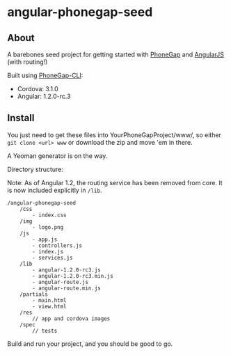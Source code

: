 angular-phonegap-seed
=====================

## About

A barebones seed project for getting started with [PhoneGap](http://phonegap.com/) and [AngularJS](http://angularjs.org/) (with routing!)

Built using [PhoneGap-CLI](https://github.com/phonegap/phonegap-cli):
* Cordova: 3.1.0
* Angular: 1.2.0-rc.3

## Install

You just need to get these files into YourPhoneGapProject/www/, so either `git clone <url> www` or download the zip and move 'em in there.

A Yeoman generator is on the way.

Directory structure:

Note: As of Angular 1.2, the routing service has been removed from core. It is now included explicitly in `/lib`.

```
/angular-phonegap-seed
    /css
        - index.css
    /img
        - logo.png
    /js
        - app.js
        - controllers.js
        - index.js
        - services.js
    /lib
        - angular-1.2.0-rc3.js
        - angular-1.2.0-rc3.min.js
        - angular-route.js
        - angular-route.min.js
    /partials
        - main.html
        - view.html
    /res
        // app and cordova images
    /spec
        // tests
```

Build and run your project, and you should be good to go.
